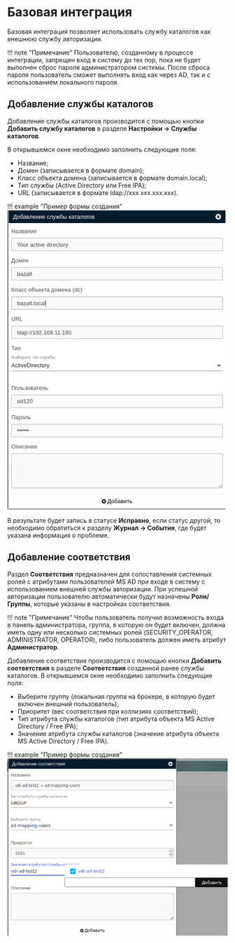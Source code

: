 # Базовая интеграция

Базовая интеграция позволяет использовать службу каталогов как внешнюю службу авторизации.

!!! note "Примечание"
    Пользователю, созданному в процессе интеграции, запрещен вход в систему до тех пор, пока не будет выполнен сброс
    пароля администратором системы. После сброса пароля пользователь сможет выполнять вход как через AD, так и 
    с использованием локального пароля.

## Добавление службы каталогов

Добавление службы каталогов производится с помощью кнопки **Добавить службу каталогов** 
в разделе **Настройки -> Службы каталогов**. 

В открывшемся окне необходимо заполнить следующие поля:

   - Название;
   - Домен (записывается в формате domain);
   - Класс объекта домена (записывается в формате domain.local);
   - Тип службы (Active Directory или Free IPA);
   - URL (записывается в формате ldap://xxx.xxx.xxx.xxx).

!!! example "Пример формы создания"
    ![image](../../_assets/vdi/active_directory/base_ad.png)
    
В результате будет запись в статусе **Исправно**, если статус другой, то необходимо обратиться к разделу
**Журнал -> События**, где будет указана информация о проблеме.

## Добавление соответствия

Раздел **Соответствия** предназначен для сопоставления системных ролей с атрибутами пользователей MS AD при входе в
    систему с использованием внешней службы авторизации. При успешной авторизации пользователю автоматически
    будут назначены **Роли/Группы**, которые указаны в настройках соответствия.

!!! note "Примечание"
    Чтобы пользователь получил возможность входа в панель администратора, группа, в которую он будет включен, должна иметь
    одну или несколько системных ролей (SECURITY_OPERATOR, ADMINISTRATOR, OPERATOR), либо пользователь должен иметь
    атрибут **Администратор**. 

Добавление соответствия производится с помощью кнопки **Добавить соответствия** в разделе **Соответствия** созданной
ранее службы каталогов.
В открывшемся окне необходимо заполнить следующие поля:

   - Выберите группу (локальная группа на брокере, в которую будет включен внешний пользователь);
   - Приоритет (вес соответствия при коллизиях соответствий);
   - Тип атрибута службы каталогов (тип атрибута объекта MS Active Directory / Free IPA);
   - Значение атрибута службы каталогов (значение атрибута объекта MS Active Directory / Free IPA).

!!! example "Пример формы создания"
    ![image](../../_assets/vdi/active_directory/base_ad_mapping.png)
